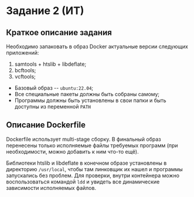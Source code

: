 # Задание 2 (ИТ)

## Краткое описание задания

Необходимо запаковать в образ Docker актуальные версии следующих
приложений:

1. samtools + htslib + libdeflate;
2. bcftools;
3. vcftools;

- Базовый образ -- `ubuntu:22.04`;
- Все специальные пакеты должны быть собраны самому;
- Программы должны быть установлены в свои папки и быть доступны из
  переменной `PATH`
  
  
## Описание Dockerfile

Dockerfile использует multi-stage сборку. В финальный образ перенесены
только исполняемые файлы требуемых программ (при необходимости, можно
добавить к ним что-то ещё).

Библиотеки htslib и libdeflate в конечном образе установлены в
директорию `/usr/local`, чтобы там линковщик их нашел и программы
запускались без проблем. Для проверки, внутри контейнера можно
воспользоваться командой `ldd` и увидеть все динамические зависимости
исполняемых файлов.
